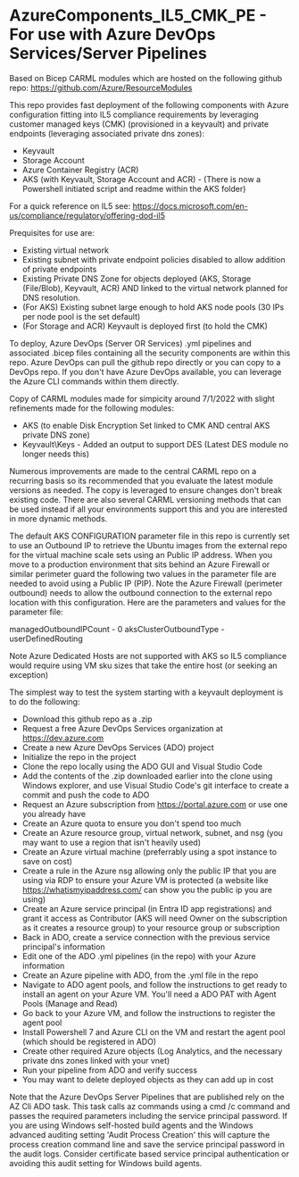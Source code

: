 # AzureComponents_IL5_CMK_PE - For use with Azure DevOps Services/Server Pipelines

Based on Bicep CARML modules which are hosted on the following github repo: https://github.com/Azure/ResourceModules

This repo provides fast deployment of the following components with Azure configuration fitting into IL5 compliance requirements by leveraging customer managed keys (CMK) (provisioned in a keyvault) and private endpoints (leveraging associated private dns zones):

- Keyvault
- Storage Account
- Azure Container Registry (ACR)
- AKS (with Keyvault, Storage Account and ACR) - (There is now a Powershell initiated script and readme within the AKS folder)

For a quick reference on IL5 see: https://docs.microsoft.com/en-us/compliance/regulatory/offering-dod-il5

Prequisites for use are:
- Existing virtual network
- Existing subnet with private endpoint policies disabled to allow addition of private endpoints
- Existing Private DNS Zone for objects deployed (AKS, Storage (File/Blob), Keyvault, ACR) AND linked to the virtual network planned for DNS resolution.
- (For AKS) Existing subnet large enough to hold AKS node pools (30 IPs per node pool is the set default)
- (For Storage and ACR) Keyvault is deployed first (to hold the CMK)

To deploy, Azure DevOps (Server OR Services) .yml pipelines and associated .bicep files containing all the security components are within this repo. Azure DevOps can pull the github repo directly or you can copy to a DevOps repo. If you don't have Azure DevOps available, you can leverage the Azure CLI commands within them directly. 

Copy of CARML modules made for simpicity around 7/1/2022 with slight refinements made for the following modules:

- AKS (to enable Disk Encryption Set linked to CMK AND central AKS private DNS zone)
- Keyvault\Keys - Added an output to support DES (Latest DES module no longer needs this)

Numerous improvements are made to the central CARML repo on a recurring basis so its recommended that you evaluate the latest module versions as needed. The copy is leveraged to ensure changes don't break existing code. There are also several CARML versioning methods that can be used instead if all your environments support this and you are interested in more dynamic methods.

The default AKS CONFIGURATION parameter file in this repo is currently set to use an Outbound IP to retrieve the Ubuntu images from the external repo for the virtual machine scale sets using an Public IP address. When you move to a production environment that sits behind an Azure Firewall or similar perimeter guard the following two values in the parameter file are needed to avoid using a Public IP (PIP). Note the Azure Firewall (perimeter outbound) needs to allow the outbound connection to the external repo location with this configuration. Here are the parameters and values for the parameter file:

managedOutboundIPCount - 0
aksClusterOutboundType - userDefinedRouting

Note Azure Dedicated Hosts are not supported with AKS so IL5 compliance would require using VM sku sizes that take the entire host (or seeking an exception)

The simplest way to test the system starting with a keyvault deployment is to do the following:

- Download this github repo as a .zip
- Request a free Azure DevOps Services organization at https://dev.azure.com
- Create a new Azure DevOps Services (ADO) project
- Initialize the repo in the project
- Clone the repo locally using the ADO GUI and Visual Studio Code
- Add the contents of the .zip downloaded earlier into the clone using Windows explorer, and use Visual Studio Code's git interface to create a commit and push the code to ADO
- Request an Azure subscription from https://portal.azure.com or use one you already have
- Create an Azure quota to ensure you don't spend too much
- Create an Azure resource group, virtual network, subnet, and nsg (you may want to use a region that isn't heavily used)
- Create an Azure virtual machine (preferrably using a spot instance to save on cost)
- Create a rule in the Azure nsg allowing only the public IP that you are using via RDP to ensure your Azure VM is protected (a website like https://whatismyipaddress.com/ can show you the public ip you are using)
- Create an Azure service principal (in Entra ID app registrations) and grant it access as Contributor (AKS will need Owner on the subscription as it creates a resource group) to your resource group or subscription
- Back in ADO, create a service connection with the previous service principal's information
- Edit one of the ADO .yml pipelines (in the repo) with your Azure information
- Create an Azure pipeline with ADO, from the .yml file in the repo
- Navigate to ADO agent pools, and follow the instructions to get ready to install an agent on your Azure VM. You'll need a ADO PAT with Agent Pools (Manage and Read)
- Go back to your Azure VM, and follow the instructions to register the agent pool
- Install Powershell 7 and Azure CLI on the VM and restart the agent pool (which should be registered in ADO)
- Create other required Azure objects (Log Analytics, and the necessary private dns zones linked with your vnet)
- Run your pipeline from ADO and verify success
- You may want to delete deployed objects as they can add up in cost

Note that the Azure DevOps Server Pipelines that are published rely on the AZ Cli ADO task. This task calls az commands using a cmd /c command and passes the required parameters including the service principal password. If you are using Windows self-hosted build agents and the Windows advanced auditing setting 'Audit Process Creation' this will capture the process creation command line and save the service principal password in the audit logs. Consider certificate based service principal authentication or avoiding this audit setting for Windows build agents. 
